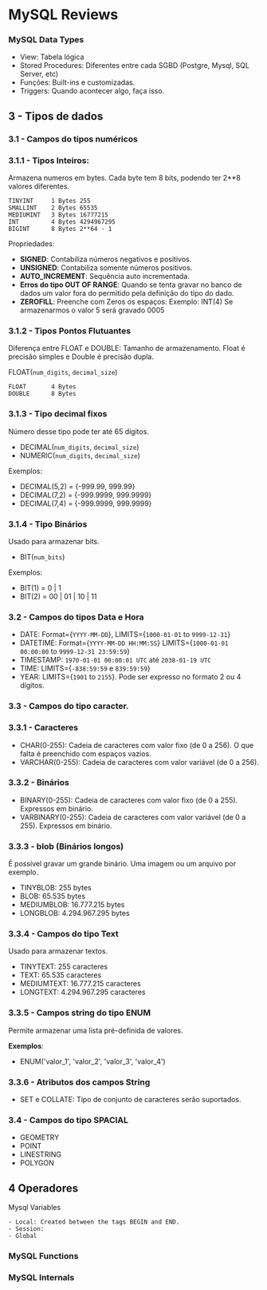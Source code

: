 # MySQL Reviews


### MySQL Data Types


- View: Tabela lógica
- Stored Procedures: Diferentes entre cada SGBD (Postgre, Mysql, SQL Server, etc)
- Funções: Built-ins e customizadas.
- Triggers: Quando acontecer algo, faça isso.

## 3 - Tipos de dados


### 3.1 - Campos do tipos numéricos


### 3.1.1 - Tipos Inteiros:

Armazena numeros em bytes. Cada byte tem 8 bits, podendo ter 2**8 valores diferentes.

    TINYINT     1 Bytes 255
    SMALLINT    2 Bytes 65535
    MEDIUMINT   3 Bytes 16777215
    INT         4 Bytes 4294967295
    BIGINT      8 Bytes 2**64 - 1

Propriedades:

- **SIGNED**: Contabiliza números negativos e positivos.
- **UNSIGNED**: Contabiliza somente números positivos.
- **AUTO_INCREMENT**: Sequência auto incrementada.
- **Erros do tipo OUT OF RANGE**: Quando se tenta gravar no banco de dados um valor fora do permitido pela definição do tipo do dado.
- **ZEROFILL**: Preenche com Zeros os espaços:
    Exemplo: INT(4) Se armazenarmos o valor 5 será gravado 0005


### 3.1.2 - Tipos Pontos Flutuantes

Diferença entre FLOAT e DOUBLE: Tamanho de armazenamento. Float é precisão simples e Double é precisão dupla.

FLOAT(`num_digits`, `decimal_size`)

    FLOAT       4 Bytes
    DOUBLE      8 Bytes

### 3.1.3 - Tipo decimal fixos

Número desse tipo pode ter até 65 dígitos.

- DECIMAL(`num_digits`, `decimal_size`)
- NUMERIC(`num_digits`, `decimal_size`)

Exemplos:

- DECIMAL(5,2) = {-999.99, 999.99}
- DECIMAL(7,2) = {-999.9999, 999.9999}
- DECIMAL(7,4) = {-999.9999, 999.9999}

### 3.1.4 - Tipo Binários

Usado para armazenar bits.

- BIT(`num_bits`)

Exemplos:

- BIT(1) = 0 | 1
- BIT(2) = 00 | 01 | 10 | 11


### 3.2 - Campos do tipos Data e Hora

- DATE: Format={`YYYY-MM-DD`}, LIMITS={`1000-01-01` to `9999-12-31`}
- DATETIME: Format={`YYYY-MM-DD HH:MM:SS`}  LIMITS={`1000-01-01 00:00:00` to `9999-12-31 23:59:59`}
- TIMESTAMP: `1970-01-01 00:00:01 UTC` até `2038-01-19 UTC`
- TIME: LIMITS={`-838:59:59` e `839:59:59`}
- YEAR: LIMITS={`1901` to `2155`}. Pode ser expresso no formato 2 ou 4 dígitos.

### 3.3 - Campos do tipo caracter.

### 3.3.1 - Caracteres

- CHAR(0-255): Cadeia de caracteres com valor fixo (de 0 a 256). O que falta é preenchido com espaços vazios.
- VARCHAR(0-255): Cadeia de caracteres com valor variável (de 0 a 256).

### 3.3.2 - Binários

- BINARY(0-255): Cadeia de caracteres com valor fixo (de 0 a 255). Expressos em binário.
- VARBINARY(0-255): Cadeia de caracteres com valor variável (de 0 a 255). Expressos em binário.

### 3.3.3 - blob (Binários longos)

É possível gravar um grande binário. Uma imagem ou um arquivo por exemplo.

- TINYBLOB: 255 bytes
- BLOB: 65.535 bytes
- MEDIUMBLOB: 16.777.215 bytes
- LONGBLOB: 4.294.967.295 bytes


### 3.3.4 - Campos do tipo Text

Usado para armazenar textos.

- TINYTEXT: 255 caracteres
- TEXT: 65.535 caracteres
- MEDIUMTEXT: 16.777.215 caracteres
- LONGTEXT: 4.294.967.295 caracteres


### 3.3.5 - Campos string do tipo ENUM

Permite armazenar uma lista pré-definida de valores.

**Exemplos**:

- ENUM('valor_1', 'valor_2', 'valor_3', 'valor_4')


### 3.3.6 - Atributos dos campos String

- SET e COLLATE:  Tipo de conjunto de caracteres serão suportados.

### 3.4 - Campos do tipo SPACIAL

- GEOMETRY
- POINT
- LINESTRING
- POLYGON

## 4 Operadores


Mysql Variables


    - Local: Created between the tags BEGIN and END.
    - Session: 
    - Global



### MySQL Functions



### MySQL Internals


